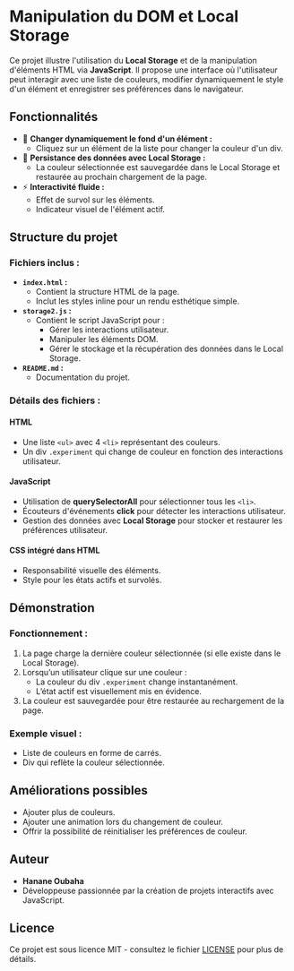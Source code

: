 # Manipulation du DOM et Local Storage

Ce projet illustre l'utilisation du **Local Storage** et de la manipulation d'éléments HTML via **JavaScript**. Il propose une interface où l'utilisateur peut interagir avec une liste de couleurs, modifier dynamiquement le style d'un élément et enregistrer ses préférences dans le navigateur.

## Fonctionnalités

- 🎨 **Changer dynamiquement le fond d'un élément :**
  - Cliquez sur un élément de la liste pour changer la couleur d'un div.
- 💾 **Persistance des données avec Local Storage :**
  - La couleur sélectionnée est sauvegardée dans le Local Storage et restaurée au prochain chargement de la page.
- ⚡ **Interactivité fluide :**
  - Effet de survol sur les éléments.
  - Indicateur visuel de l'élément actif.

## Structure du projet

### Fichiers inclus :
- **`index.html` :**
  - Contient la structure HTML de la page.
  - Inclut les styles inline pour un rendu esthétique simple.
- **`storage2.js` :**
  - Contient le script JavaScript pour :
    - Gérer les interactions utilisateur.
    - Manipuler les éléments DOM.
    - Gérer le stockage et la récupération des données dans le Local Storage.
- **`README.md` :**
  - Documentation du projet.

### Détails des fichiers :
#### HTML
- Une liste `<ul>` avec 4 `<li>` représentant des couleurs.
- Un div `.experiment` qui change de couleur en fonction des interactions utilisateur.

#### JavaScript
- Utilisation de **querySelectorAll** pour sélectionner tous les `<li>`.
- Écouteurs d'événements **click** pour détecter les interactions utilisateur.
- Gestion des données avec **Local Storage** pour stocker et restaurer les préférences utilisateur.

#### CSS intégré dans HTML
- Responsabilité visuelle des éléments.
- Style pour les états actifs et survolés.

## Démonstration

### Fonctionnement :
1. La page charge la dernière couleur sélectionnée (si elle existe dans le Local Storage).
2. Lorsqu’un utilisateur clique sur une couleur :
   - La couleur du div `.experiment` change instantanément.
   - L’état actif est visuellement mis en évidence.
3. La couleur est sauvegardée pour être restaurée au rechargement de la page.

### Exemple visuel :
- Liste de couleurs en forme de carrés.
- Div qui reflète la couleur sélectionnée.

## Améliorations possibles

- Ajouter plus de couleurs.
- Ajouter une animation lors du changement de couleur.
- Offrir la possibilité de réinitialiser les préférences de couleur.

## Auteur

- **Hanane Oubaha**  
- Développeuse passionnée par la création de projets interactifs avec JavaScript.

## Licence

Ce projet est sous licence MIT - consultez le fichier [LICENSE](LICENSE) pour plus de détails.
